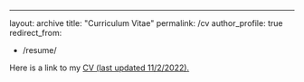 ---
layout: archive
title: "Curriculum Vitae"
permalink: /cv
author_profile: true
redirect_from:
  - /resume/

Here is a link to my [CV (last updated 11/2/2022).](https://drive.google.com/file/d/1hjB1IGHeByhkZhfaukt_z1zll-aKWfPZ/view?usp=share_link)